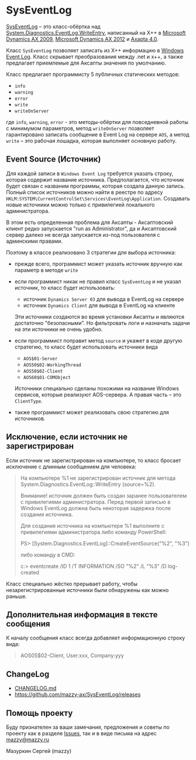 # SysEventLog

[project]:https://github.com/mazzy-ax/SysEventLog
[license]:https://github.com/mazzy-ax/SysEventLog/blob/master/LICENSE
[ax2009]:ax2009
[ax2012]:ax2012
[ax4]:ax4

[SysEventLog][project] &ndash; это класс-обёртка над [System.Diagnostics.EventLog.WriteEntry](https://docs.microsoft.com/en-us/previous-versions/windows/desktop/sidebar/system-diagnostics-eventlog-writeentry), написанный на X++ в [Microsoft Dynamics AX 2009][ax2009], [Microsoft Dynamics AX 2012][ax2012] и [Axapta 4.0][ax4].

Класс `SysEventLog` позволяет записать из X++ информацию в [Windows Event Log](https://docs.microsoft.com/en-us/windows/win32/wes/windows-event-log).
Класс скрывает преобразования между .net и x++, а также предлагает приемлемые для Аксапты значения по умолчанию.

Класс предлагает программисту 5 публичных статических методов:

* `info`
* `warning`
* `error`
* `write`
* `writeOnServer`

где `info`, `warning`, `error` - это методы-обёртки для повседневной работы с минимумом параметров,
метод `writeOnServer` позволяет гарантировано записать сообщение в Event Log на сервере `AOS`,
а метод `write` &ndash; это рабочая лошадка, которая выполняет основную работу.

## Event Source (Источник)

Для каждой записи в `Windows Event Log` требуется указать строку, которая содержит название источника.
Предполагается, что источник будет связан с названим программы, которая создала данную запись.
Полный список источников можно найти в реестре по адресу `HKLM:SYSTEM\CurrentControlSet\Services\EventLog\Application`.
Создавать новые источники можно только с привилегией локального администратора.

В этом есть определенная проблема для Аксапты - Аксаптовский клиент редко запускается "run as Administrator",
да и Аксаптовский сервер далеко не всегда запускается из-под пользователя с админскими правами.

Поэтому в классе реализовано 3 стратегии для выбора источника:

* прежде всего, программист может указать источник вручную как параметр в методе `write`

* если программист никак не правил класс `SysEventLog` и не указал источник, то класс будет использовать:
  * источник `Dynamics Server 03` для вывода в EventLog на сервере
  * источник `Dynamics Client` для вывода в EventLog на клиенте

  Эти источники создаются во время установки Аксапты и являются достаточно "безопасными".
  Но фильтровать логи и назначать задачи на эти источники не очень удобно.

* если программист поправит метод `source` и укажет в коде другую стратегию, то класс будет использовать источники вида
  * `AOS$01-Server`
  * `AOS50$02-WorkingThread`
  * `AOS50$02-Client`
  * `AOS60$01-COMObject`

  Источники специально сделаны похожими на название Windows сервисов, которые реализуют AOS-сервера.
  А правая часть &ndash; это `ClientType`.

* также программист может реализовать свою стратегию для источников.

## Исключение, если источник не зарегистрирован

Если источник не зарегистрирован на компьютере, то класс бросает исключение с длинным сообщением для человека:

> На компьютере %1 не зарегистрирован источник для метода System.Diagnostics.EventLog::WriteEntry (source=%2).
>
> Внимание! источник должен быть создан заранее пользователем с привилегиями администратора.
> Перед первой записью в Windows EventLog должна быть некоторая задержка после создания источника.
>
> Для создания источника на компьютере %1 выполните с привилегиями администратора либо команду PowerShell:
>
> PS> [System.Diagnostics.EventLog]::CreateEventSource("%2", "%3")
>
> либо команду в CMD:
>
> c:\> eventcreate /ID 1 /T INFORMATION /SO "%2" /L "%3" /D log-created

Класс специально жёстко прерывает работу, чтобы незарегистрированные источники были обнаружены как можно раньше.

## Дополнительная информация в тексте сообщения

К началу сообщения класс всегда добавляет информационную строку вида:

> AOS05$02-Client, User:xxx, Company:yyy

## ChangeLog

* [CHANGELOG.md](CHANGELOG.md)
* <https://github.com/mazzy-ax/SysEventLog/releases>

## Помощь проекту

Буду признателен за ваши замечания, предложения и советы по проекту как в разделе [Issues](https://github.com/mazzy-ax/SysEventLog/issues), так и в виде письма на адрес <mazzy@mazzy.ru>

Мазуркин Сергей (mazzy)
